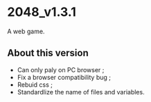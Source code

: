 # 2048_v1.3.1
A web game.

## About this version
 - Can only paly on PC browser ;
 - Fix a browser compatibility bug ;
 - Rebuid css ;
 - Standardlize the name of files and variables.
